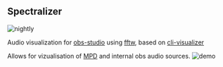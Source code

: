 ## Spectralizer
![nightly](https://github.com/univrsal/spectralizer/workflows/nightly/badge.svg)

Audio visualization for [obs-studio](https://obsproject.com/) using [fftw](http://fftw.org/), based on [cli-visualizer](https://github.com/dpayne/cli-visualizer)

Allows for vizualisation of [MPD](https://www.musicpd.org/) and internal obs audio sources.
![demo](https://i.imgur.com/3QyBqgb.png)

